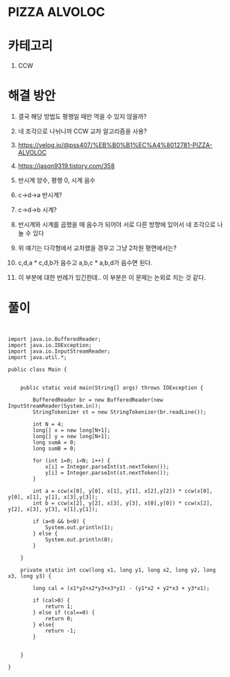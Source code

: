 # PIZZA ALVOLOC

# 카테고리

1. CCW

# 해결 방안

1. 결국 해당 방법도 평행일 때만 먹을 수 있지 않을까?

2. 네 조각으로 나뉘니까 CCW 교차 알고리즘을 사용?

3. https://velog.io/@pss407/%EB%B0%B1%EC%A4%8012781-PIZZA-ALVOLOC

4. https://jason9319.tistory.com/358

5. 반시계 양수, 평행 0, 시계 음수

6. c->d->a 반시계?

7. c->d->b 시계?

8. 반시계와 시계를 곱했을 때 음수가 되어야 서로 다른 방향에 있어서 네 조각으로 나눌 수 있다

9. 위 얘기는 다각형에서 교차했을 경우고 그냥 2차원 평면에서는?

10. c,d,a * c,d,b가 음수고 a,b,c * a,b,d가 음수면 된다.

11. 이 부분에 대한 반례가 있긴한데.. 이 부분은 이 문제는 논외로 치는 것 같다.

# 풀이

```


import java.io.BufferedReader;
import java.io.IOException;
import java.io.InputStreamReader;
import java.util.*;

public class Main {


    public static void main(String[] args) throws IOException {

        BufferedReader br = new BufferedReader(new InputStreamReader(System.in));
        StringTokenizer st = new StringTokenizer(br.readLine());

        int N = 4;
        long[] x = new long[N+1];
        long[] y = new long[N+1];
        long sumA = 0;
        long sumB = 0;

        for (int i=0; i<N; i++) {
            x[i] = Integer.parseInt(st.nextToken());
            y[i] = Integer.parseInt(st.nextToken());
        }

        int a = ccw(x[0], y[0], x[1], y[1], x[2],y[2]) * ccw(x[0], y[0], x[1], y[1], x[3],y[3]);
        int b = ccw(x[2], y[2], x[3], y[3], x[0],y[0]) * ccw(x[2], y[2], x[3], y[3], x[1],y[1]);

        if (a<0 && b<0) {
            System.out.println(1);
        } else {
            System.out.println(0);
        }

    }

    private static int ccw(long x1, long y1, long x2, long y2, long x3, long y3) {

        long cal = (x1*y2+x2*y3+x3*y1) - (y1*x2 + y2*x3 + y3*x1);

        if (cal>0) {
            return 1;
        } else if (cal==0) {
            return 0;
        } else{
            return -1;
        }


    }

}

```